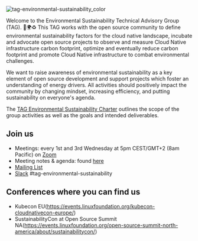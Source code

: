 
![tag-environmental-sustainability_color](https://user-images.githubusercontent.com/85503753/215817564-318eafc5-91e2-4948-a042-98916686cb6d.svg)


Welcome to the Environmental Sustainability Technical Advisory Group (TAG). 🌳🌍♻️ 
This TAG works with the open source community to define environmental sustainability factors for the cloud native landscape, incubate and advocate open source projects to observe and measure Cloud Native infrastructure carbon footprint, optimize and eventually reduce carbon footprint and promote Cloud Native infrastructure to combat environmental challenges.

We want to raise awareness of environmental sustainability as a key element of open source development and support projects which foster an understanding of energy drivers. All activities should positively impact the community by changing mindset, increasing efficiency, and putting sustainability on everyone's agenda.

The [TAG Environmental Sustainability Charter](charter.md) outlines the scope of the group activities as well as the goals and intended deliverables.

## Join us 

* Meetings: every 1st and 3rd Wednesday at 5pm CEST/GMT+2 (8am Pacific) on [Zoom](https://zoom.us/my/cncftagenvsustainability)
* Meeting notes & agenda: found [here](https://docs.google.com/document/d/1TkmMyXJABC66NfYmivnh7z8Y_vpq9f9foaOuDVQS_Lo/edit#)
* [Mailing List](https://lists.cncf.io/g/cncf-tag-env-sustainability/) 
* [Slack](https://cloud-native.slack.com/archives/C03F270PDU6) #tag-environmental-sustainability

## Conferences where you can find us

* Kubecon EU(https://events.linuxfoundation.org/kubecon-cloudnativecon-europe/)
* SustainabilityCon at Open Source Summit NA(https://events.linuxfoundation.org/open-source-summit-north-america/about/sustainabilitycon/)
